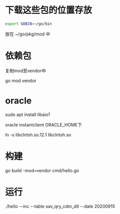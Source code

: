 下载这些包的位置存放
=================

```sh
export GOBIN=~/go/bin
```

放在 ~/go/pkg/mod 中

依赖包
=====
复制mod至vendor中

go mod vendor

oracle
======
sudo apt install libaio1

oracle instantclient
ORACLE_HOME下

ln -s libclntsh.so.12.1 libclntsh.so

构建
====

go build -mod=vendor cmd/hello.go 

运行
====

./hello --inc --table sav_qry_cdm_dtl --date 20200915